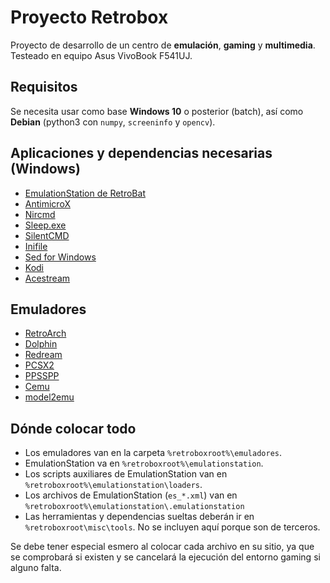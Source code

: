 # Proyecto Retrobox

Proyecto de desarrollo de un centro de **emulación**, **gaming** y **multimedia**. Testeado en equipo Asus VivoBook F541UJ.

## Requisitos
Se necesita usar como base **Windows 10** o posterior (batch), así como **Debian** (python3 con `numpy`, `screeninfo` y `opencv`).

## Aplicaciones y dependencias necesarias (Windows)
* [EmulationStation de RetroBat]()
* [AntimicroX](https://github.com/AntiMicroX/antimicrox)
* [Nircmd](https://www.nirsoft.net/utils/nircmd-x64.zip)
* [Sleep.exe]()
* [SilentCMD](https://github.com/stbrenner/SilentCMD)
* [Inifile](https://www.horstmuc.de/div.htm#inifile)
* [Sed for Windows](https://github.com/mbuilov/sed-windows/)
* [Kodi](https://kodi.tv)
* [Acestream](https://wiki.acestream.media)

## Emuladores
* [RetroArch](https://www.retroarch.com/?page=platforms)
* [Dolphin](https://es.dolphin-emu.org/download/)
* [Redream](https://redream.io/)
* [PCSX2](https://pcsx2.net/downloads/)
* [PPSSPP](https://www.ppsspp.org/downloads.html)
* [Cemu](https://cemu.info/)
* [model2emu](https://segaretro.org/Model_2_Emulator)

## Dónde colocar todo
* Los emuladores van en la carpeta `%retroboxroot%\emuladores`.
* EmulationStation va en `%retroboxroot%\emulationstation`.
* Los scripts auxiliares de EmulationStation van en `%retroboxroot%\emulationstation\loaders`.
* Los archivos de EmulationStation (`es_*.xml`) van en  `%retroboxroot%\emulationstation\.emulationstation`
* Las herramientas y dependencias sueltas deberán ir en `%retroboxroot\misc\tools`. No se incluyen aquí porque son de terceros.

Se debe tener especial esmero al colocar cada archivo en su sitio, ya que se comprobará si existen y se cancelará la ejecución del entorno gaming si alguno falta.
